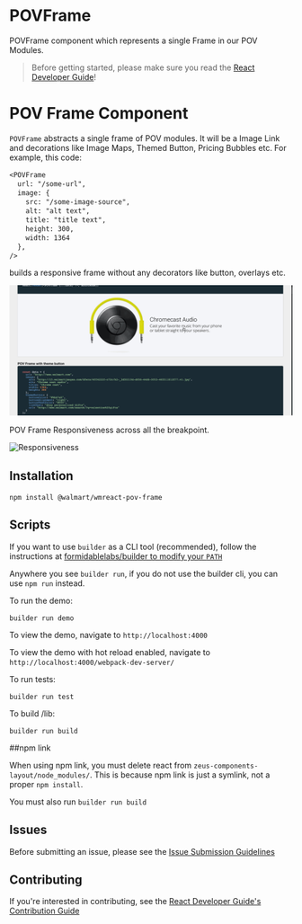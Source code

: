# POVFrame

POVFrame component which represents a single Frame in our POV Modules.

> Before getting started, please make sure you read the [React Developer Guide](https://gecgithub01.walmart.com/react/react-dev-guide)!

# POV Frame Component

`POVFrame` abstracts a single frame of POV modules. It will be a Image Link and decorations like
Image Maps, Themed Button, Pricing Bubbles etc. For example, this code:

```
<POVFrame
  url: "/some-url",
  image: {
    src: "/some-image-source",
    alt: "alt text",
    title: "title text",
    height: 300,
    width: 1364
  },
/>
```
builds a responsive frame without any decorators like button, overlays etc.

![Variations of POV Frames](./images/pov-frames.gif)

POV Frame Responsiveness across all the breakpoint.

![Responsiveness](./images/pov-frames-responsiveness.gif)

## Installation

```
npm install @walmart/wmreact-pov-frame
```

## Scripts


If you want to use `builder` as a CLI tool (recommended), follow the instructions at [formidablelabs/builder to modify your `PATH`](https://github.com/formidablelabs/builder#local-install)

Anywhere you see `builder run`, if you do not use the builder cli, you can use `npm run` instead.

To run the demo:

```
builder run demo
```

To view the demo, navigate to `http://localhost:4000`

To view the demo with hot reload enabled, navigate to `http://localhost:4000/webpack-dev-server/`

To run tests:

```
builder run test
```

To build /lib:

```
builder run build
```

##npm link

When using npm link, you must delete react from `zeus-components-layout/node_modules/`. This is because npm link is just a symlink, not a proper `npm install`.

You must also run `builder run build`
## Issues

Before submitting an issue, please see the [Issue Submission Guidelines](https://gecgithub01.walmart.com/react/react-dev-guide#submitting-issues)

## Contributing

If you're interested in contributing, see the [React Developer Guide's Contribution Guide](https://gecgithub01.walmart.com/react/react-dev-guide#contributing)
